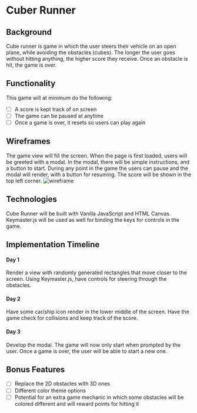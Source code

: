 # Cuber Runner

## Background
Cube runner is game in which the user steers their vehicle on an open plane, while avoiding the obstacles (cubes). The longer the user goes without hitting anything, the higher score they receive. Once an obstacle is hit, the game is over.

## Functionality
This game will at minimum do the following:
- [ ] A score is kept track of on screen
- [ ] The game can be paused at anytime
- [ ] Once a game is over, it resets so users can play again

## Wireframes
The game view will fill the screen. When the page is first loaded, users will be greeted with a modal. In the modal, there will be simple instructions, and a button to start. During any point in the game the users can pause and the modal will render, with a button for resuming. The score will be shown in the top left corner.
![wireframe](./cube_runner.png)

## Technologies
Cube Runner will be built with Vanilla JavaScript and HTML Canvas. Keymaster.js will be used as well for binding the keys for controls in the game.

## Implementation Timeline
#### Day 1
Render a view with randomly generated rectangles that move closer to the screen. Using Keymaster.js, have controls for steering through the obstacles.

#### Day 2
Have some car/ship icon render in the lower middle of the screen. Have the game check for collisions and keep track of the score.

#### Day 3
Develop the modal. The game will now only start when prompted by the user. Once a game is over, the user will be able to start a new one. 

## Bonus Features
- [ ] Replace the 2D obstacles with 3D ones
- [ ] Different color theme options
- [ ] Potential for an extra game mechanic in which some        obstacles will be colored different and will reward points for hitting it
